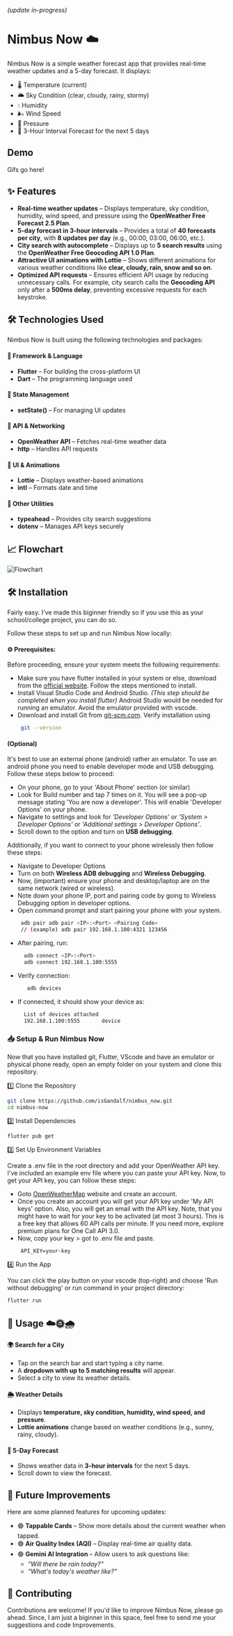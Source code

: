 *(update in-progress)*
# Nimbus Now ☁️

Nimbus Now is a simple weather forecast app that provides real-time weather updates and a 5-day forecast. It displays:
- 🌡 Temperature (current)
- 🌥 Sky Condition (clear, cloudy, rainy, stormy)
- 💧 Humidity
- 🌬 Wind Speed
- 🔽 Pressure
- 📅 3-Hour Interval Forecast for the next 5 days


## Demo

Gifs go here!
## ✨ Features

- **Real-time weather updates** – Displays temperature, sky condition, humidity, wind speed, and pressure using the **OpenWeather Free Forecast 2.5 Plan**.  
- **5-day forecast in 3-hour intervals** – Provides a total of **40 forecasts per city**, with **8 updates per day** (e.g., 00:00, 03:00, 06:00, etc.).  
- **City search with autocomplete** – Displays up to **5 search results** using the **OpenWeather Free Geocoding API 1.0 Plan**.  
- **Attractive UI animations with Lottie** – Shows different animations for various weather conditions like **clear, cloudy, rain, snow and so on**.  
- **Optimized API requests** – Ensures efficient API usage by reducing unnecessary calls. For example, city search calls the **Geocoding API** only after a **500ms delay**, preventing excessive requests for each keystroke. 
## 🛠 Technologies Used  

Nimbus Now is built using the following technologies and packages:  

#### **📌 Framework & Language**  
- **Flutter** – For building the cross-platform UI  
- **Dart** – The programming language used  

#### **📌 State Management**  
- **setState()** – For managing UI updates  

#### **📌 API & Networking**  
- **OpenWeather API** – Fetches real-time weather data  
- **http** – Handles API requests  

#### **📌 UI & Animations**  
- **Lottie** – Displays weather-based animations  
- **intl** – Formats date and time  

#### **📌 Other Utilities**  
- **typeahead** – Provides city search suggestions  
- **dotenv** – Manages API keys securely  

## 📈 Flowchart
![Flowchart](https://github.com/isGandalf/nimbus_now/blob/main/NimbusNow_flowchart.png)


## 🛠 Installation  

Fairly easy. I've made this biginner friendly so if you use this as your school/college project, you can do so. 

Follow these steps to set up and run Nimbus Now locally:  

#### ⚙️ Prerequisites:
Before proceeding, ensure your system meets the following requirements:
- Make sure you have flutter installed in your system or else, download from the [official website](https://docs.flutter.dev/get-started/install). Follow the steps mentioned to install.
- Install Visual Studio Code and Android Studio. *(This step should be completed when you install flutter)* Android Studio would be needed for running an emulator. Avoid the emulator provided with vscode.
- Download and install Git from [git-scm.com](https://git-scm.com/). Verify installation using 
    ```sh
     git --version
     ```

#### (Optional)
It's best to use an external phone (android) rather an emulator. To use an android phone you need to enable developer mode and USB debugging. Follow these steps below to proceed:
- On your phone, go to your 'About Phone' section (or similar)
- Look for Build number and tap 7 times on it. You will see a pop-up message stating 'You are now a developer'. This will enable 'Developer Options' on your phone.
- Navigate to settings and look for *'Developer Options'* or *'System > Developer Options'* or *'Additional settings > Developer Options'*.
- Scroll down to the option and turn on **USB debugging**. 

Additionally, if you want to connect to your phone wirelessly then follow these steps:
- Navigate to Developer Options
- Turn on both **Wireless ADB debugging** and **Wireless Debugging**.
- Now, (important) ensure your phone and desktop/laptop are on the same network (wired or wireless).
- Note down your phone IP, port and pairing code by going to Wireless Debugging option in developer options.
- Open command prompt and start pairing your phone with your system. 
    ```sh
     adb pair adb pair <IP>:<Port> <Pairing Code>
     // (example) adb pair 192.168.1.100:4321 123456
     ```
- After pairing, run:
   ```sh
     adb connect <IP>:<Port>
     adb connect 192.168.1.100:5555
     ```
- Verify connection:
  ```sh
     adb devices
     ```
- If connected, it should show your device as:
  ```sh
    List of devices attached
    192.168.1.100:5555       device
     ```

### 📥 Setup & Run Nimbus Now

Now that you have installed git, Flutter, VScode and have an emulator or physical phone ready, open an empty folder on your system and clone this repository.

1️⃣ Clone the Repository
```sh
git clone https://github.com/isGandalf/nimbus_now.git
cd nimbus-now
```
2️⃣ Install Dependencies
```
flutter pub get
```
3️⃣ Set Up Environment Variables

Create a .env file in the root directory and add your OpenWeather API key. I've included an example env file where you can paste your API key. Now, to get your API key, you can follow these steps:
- Goto [OpenWeatherMap](https://openweathermap.org/api) website and create an account.
- Once you create an account you will get your API key under 'My API keys' option. Also, you will get an email with the API key. Note, that you might have to wait for your key to be activated (at most 3 hours). This is a free key that allows 60 API calls per minute. If you need more, explore premium plans for One Call API 3.0.
- Now, copy your key > got to .env file and paste.
  ```
   API_KEY=your-key
   ```

4️⃣ Run the App

You can click the play button on your vscode (top-right) and choose 'Run without debugging' or run command in your project directory:
```sh
flutter run
```
## 📌 Usage  ☁️🌞🌧️

#### 🌍 Search for a City  
- Tap on the search bar and start typing a city name.  
- A **dropdown with up to 5 matching results** will appear.  
- Select a city to view its weather details.  

#### 🌦️ Weather Details  
- Displays **temperature, sky condition, humidity, wind speed, and pressure**.  
- **Lottie animations** change based on weather conditions (e.g., sunny, rainy, cloudy).  

#### 📅 5-Day Forecast  
- Shows weather data in **3-hour intervals** for the next 5 days.  
- Scroll down to view the forecast.  


## 🚀 Future Improvements  

Here are some planned features for upcoming updates:  

- 🟢 **Tappable Cards** – Show more details about the current weather when tapped.  
- 🟢 **Air Quality Index (AQI)** – Display real-time air quality data.  
- 🟢 **Gemini AI Integration** – Allow users to ask questions like:  
  - *"Will there be rain today?"*  
  - *"What's today's weather like?"*  

## 🤝 Contributing  

Contributions are welcome! If you'd like to improve Nimbus Now, please go ahead. Since, I am just a biginner in this space, feel free to send me your suggestions and code Improvements.
